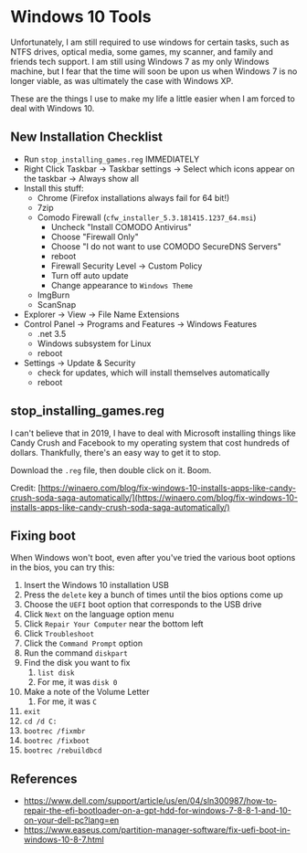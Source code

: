# Windows 10 Tools

Unfortunately, I am still required to use windows for certain tasks, such as NTFS drives, optical media, some games, my scanner, and family and friends tech support.  I am still using Windows 7 as my only Windows machine, but I fear that the time will soon be upon us when Windows 7 is no longer viable, as was ultimately the case with Windows XP.

These are the things I use to make my life a little easier when I am forced to deal with Windows 10.


## New Installation Checklist

* Run `stop_installing_games.reg` IMMEDIATELY
* Right Click Taskbar -> Taskbar settings -> Select which icons appear on the taskbar -> Always show all
* Install this stuff:
    * Chrome (Firefox installations always fail for 64 bit!)
    * 7zip
    * Comodo Firewall (`cfw_installer_5.3.181415.1237_64.msi`)
        * Uncheck "Install COMODO Antivirus"
        * Choose "Firewall Only"
        * Choose "I do not want to use COMODO SecureDNS Servers"
        * reboot
        * Firewall Security Level -> Custom Policy
        * Turn off auto update
        * Change appearance to `Windows Theme`
    * ImgBurn
    * ScanSnap
* Explorer -> View -> File Name Extensions
* Control Panel -> Programs and Features -> Windows Features
    * .net 3.5
    * Windows subsystem for Linux
    * reboot
* Settings -> Update & Security
    * check for updates, which will install themselves automatically
    * reboot


## stop_installing_games.reg

I can't believe that in 2019, I have to deal with Microsoft installing things like Candy Crush and Facebook to my operating system that cost hundreds of dollars.  Thankfully, there's an easy way to get it to stop.

Download the `.reg` file, then double click on it.  Boom.

Credit: [https://winaero.com/blog/fix-windows-10-installs-apps-like-candy-crush-soda-saga-automatically/](https://winaero.com/blog/fix-windows-10-installs-apps-like-candy-crush-soda-saga-automatically/)


## Fixing boot

When Windows won't boot, even after you've tried the various boot options in the bios, you can try this:

1. Insert the Windows 10 installation USB
1. Press the `delete` key a bunch of times until the bios options come up
1. Choose the `UEFI` boot option that corresponds to the USB drive
1. Click `Next` on the language option menu
1. Click `Repair Your Computer` near the bottom left
1. Click `Troubleshoot`
1. Click the `Command Prompt` option
1. Run the command `diskpart`
1. Find the disk you want to fix
    1. `list disk`
    1. For me, it was `disk 0`
1. Make a note of the Volume Letter
    1. For me, it was `C`
1. `exit`
1. `cd /d C:`
1. `bootrec /fixmbr`
1. `bootrec /fixboot`
1. `bootrec /rebuildbcd`


## References

* https://www.dell.com/support/article/us/en/04/sln300987/how-to-repair-the-efi-bootloader-on-a-gpt-hdd-for-windows-7-8-8-1-and-10-on-your-dell-pc?lang=en
* https://www.easeus.com/partition-manager-software/fix-uefi-boot-in-windows-10-8-7.html

